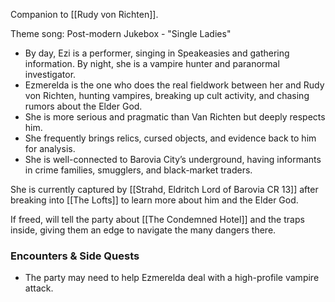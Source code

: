 Companion to [[Rudy von Richten]].

Theme song: Post-modern Jukebox - "Single Ladies"

- By day, Ezi is a performer, singing in Speakeasies and gathering information. By night, she is a vampire hunter and paranormal investigator.
- Ezmerelda is the one who does the real fieldwork between her and Rudy von Richten, hunting vampires, breaking up cult activity, and chasing rumors about the Elder God.
- She is more serious and pragmatic than Van Richten but deeply respects him.
- She frequently brings relics, cursed objects, and evidence back to him for analysis.
- She is well-connected to Barovia City’s underground, having informants in crime families, smugglers, and black-market traders.

She is currently captured by [[Strahd, Eldritch Lord of Barovia CR 13]] after breaking into [[The Lofts]] to learn more about him and the Elder God.

If freed, will tell the party about [[The Condemned Hotel]] and the traps inside, giving them an edge to navigate the many dangers there.

### **Encounters & Side Quests**
- The party may need to help Ezmerelda deal with a high-profile vampire attack.
